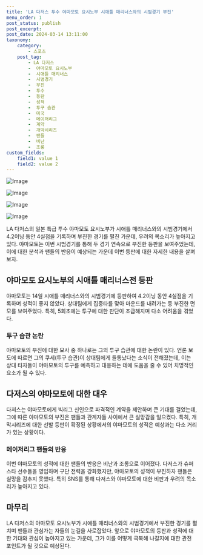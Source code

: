 ```yaml
---
title: 'LA 다저스 투수 야마모토 요시노부 시애틀 매리너스와의 시범경기 부진'
menu_order: 1
post_status: publish
post_excerpt: 
post_date: 2024-03-14 13:11:00
taxonomy:
    category:
        - 스포츠
    post_tag:
        - LA 다저스
        -  야마모토 요시노부
        -  시애틀 매리너스
        -  시범경기
        -  부진
        -  투수
        -  등판
        -  성적
        -  투구 습관
        -  미국
        -  메이저리그
        -  계약
        -  개막시리즈
        -  팬들
        -  비난
        -  조롱
custom_fields:
    field1: value 1
    field2: value 2
---
```


![Image](https://imgnews.pstatic.net/image/311/2024/03/14/0001701946_001_20240314093901327.jpg?type=w647)

![Image](https://imgnews.pstatic.net/image/311/2024/03/14/0001701946_002_20240314093901381.jpg?type=w647)

![Image](https://imgnews.pstatic.net/image/311/2024/03/14/0001701946_003_20240314093901421.jpg?type=w647)

![Image](https://imgnews.pstatic.net/image/311/2024/03/14/0001701946_004_20240314093901456.jpg?type=w647)

LA 다저스의 일본 특급 투수 야마모토 요시노부가 시애틀 매리너스와의 시범경기에서 4.2이닝 동안 4실점을 기록하며 부진한 경기를 펼친 가운데, 우려의 목소리가 높아지고 있다. 야마모토는 이번 시범경기를 통해 두 경기 연속으로 부진한 등판을 보여주었는데, 이에 대한 분석과 팬들의 반응이 예상되는 가운데 이번 등판에 대한 자세한 내용을 살펴보자.
## 야마모토 요시노부의 시애틀 매리너스전 등판
야마모토는 14일 시애틀 매리너스와의 시범경기에 등판하여 4.2이닝 동안 4실점을 기록하며 성적이 좋지 않았다. 상대팀에게 집중타를 맞아 마운드를 내려가는 등 부진한 면모를 보여주었다. 특히, 5회초에는 투구에 대한 판단이 조급해지며 다소 어려움을 겪었다.
### 투구 습관 논란
야마모토의 부진에 대한 묘사 중 하나로는 그의 투구 습관에 대한 논란이 있다. 언론 보도에 따르면 그의 쿠세(투구 습관)이 상대팀에게 들통났다는 소식이 전해졌는데, 이는 상대 타자들이 야마모토의 투구를 예측하고 대응하는 데에 도움을 줄 수 있어 치명적인 요소가 될 수 있다.
## 다저스의 야마모토에 대한 대우
다저스는 야마모토에게 빅리그 신인으로 파격적인 계약을 제안하며 큰 기대를 걸었는데, 그에 따른 야마모토의 부진은 팬들과 관계자들 사이에서 큰 실망감을 일으켰다. 특히, 개막시리즈에 대한 선발 등판이 확정된 상황에서의 야마모토의 성적은 예상과는 다소 거리가 있는 상황이다.
### 메이저리그 팬들의 반응
이번 야마모토의 성적에 대한 팬들의 반응은 비난과 조롱으로 이어졌다. 다저스가 슈퍼스타 선수들을 영입하며 구단 전력을 강화했지만, 야마모토의 성적이 부진하자 팬들은 실망을 감추지 못했다. 특히 SNS를 통해 다저스와 야마모토에 대한 비판과 우려의 목소리가 높아지고 있다.
## 마무리
LA 다저스의 야마모토 요시노부가 시애틀 매리너스와의 시범경기에서 부진한 경기를 펼치며 팬들과 관심가는 자들의 눈길을 사로잡았다. 앞으로 야마모토의 등판과 성적에 대한 기대와 관심이 높아지고 있는 가운데, 그가 이를 어떻게 극복해 나갈지에 대한 관전 포인트가 될 것으로 예상된다.
